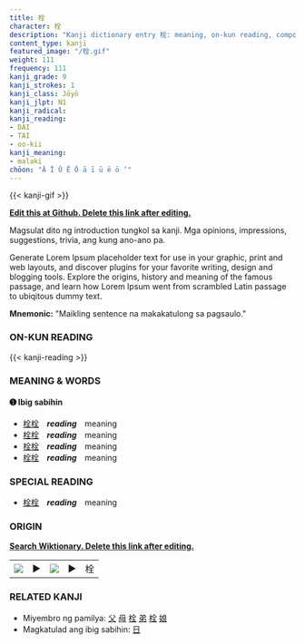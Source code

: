 ```yaml
---
title: 栓
character: 栓
description: "Kanji dictionary entry 栓: meaning, on-kun reading, compounds, origin, related kanji"
content_type: kanji
featured_image: "/栓.gif"
weight: 111
frequency: 111
kanji_grade: 9
kanji_strokes: 1
kanji_class: Jōyō
kanji_jlpt: N1
kanji_radical: 
kanji_reading: 
- DAI
- TAI
- oo-kii
kanji_meaning:
- malaki
chōon: "Ā Ī Ū Ē Ō ā ī ū ē ō ’"
---
```

[//]: # (Don't edit the line below. Kanji animated GIF code is automatically generated.)
{{< kanji-gif >}}

[//]: # (Edit below this line.)

**[Edit this at Github. Delete this link after editing.](https://github.com/tim0g/tim/tree/main/content/kanji/栓/index.md)**

Magsulat dito ng introduction tungkol sa kanji. Mga opinions, impressions, suggestions, trivia, ang kung ano-ano pa.

Generate Lorem Ipsum placeholder text for use in your graphic, print and web layouts, and discover plugins for your favorite writing, design and blogging tools. Explore the origins, history and meaning of the famous passage, and learn how Lorem Ipsum went from scrambled Latin passage to ubiqitous dummy text.
 
**Mnemonic:** "Maikling sentence na makakatulong sa pagsaulo."

### ON-KUN READING

[//]: # (Don't edit the line below. ON-KUN READING code is automatically generated.)
{{< kanji-reading >}}

### MEANING & WORDS

#### ➊ **Ibig sabihin**
  - [栓](../栓)[栓](../栓)　***reading***　meaning
  - [栓](../栓)[栓](../栓)　***reading***　meaning
  - [栓](../栓)[栓](../栓)　***reading***　meaning
  - [栓](../栓)[栓](../栓)　***reading***　meaning

### SPECIAL READING
  - [栓](../栓)[栓](../栓)　***reading***　meaning

### ORIGIN

**[Search Wiktionary. Delete this link after editing.](https://wiktionary.org/wiki/栓)**
<table class="kanji-table"><tr><td>
<img src="60px-栓-bronze.svg.png">
</td><td>▶</td><td>
<img src="60px-栓-oracle.svg.png">
</td><td>▶</td>
<td class="kanji-origin">栓</td>
</tr></table>

### RELATED KANJI
- Miyembro ng pamilya: [父](../父) [母](../母) [栓](../栓) [弟](../弟) [栓](../栓) [娘](../娘)
- Magkatulad ang ibig sabihin: [日](../日)
